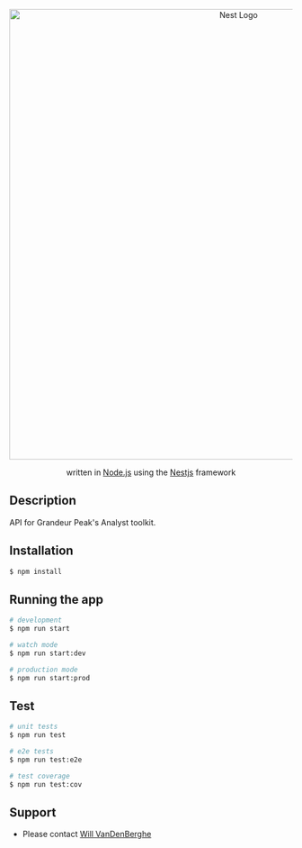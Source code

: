 <p align="center">
  <a href="http://nestjs.com/" target="blank"><img src="https://www.grandeurpeakglobal.com/site-template/assets/images/GPF_Logo_2021.svg" width="800" alt="Nest Logo" /></a>
</p>

[circleci-image]: https://img.shields.io/circleci/build/github/nestjs/nest/master?token=abc123def456
[circleci-url]: https://circleci.com/gh/nestjs/nest

  <p align="center">written in <a href="http://nodejs.org" target="_blank">Node.js</a> using the <a href="https://nestjs.com/">Nestjs</a> framework</p>
    <p align="center">

## Description

API for Grandeur Peak's Analyst toolkit.

## Installation

```bash
$ npm install
```

## Running the app

```bash
# development
$ npm run start

# watch mode
$ npm run start:dev

# production mode
$ npm run start:prod
```

## Test

```bash
# unit tests
$ npm run test

# e2e tests
$ npm run test:e2e

# test coverage
$ npm run test:cov
```

## Support

- Please contact [Will VanDenBerghe](mailto:wvandenberghe@grandeurpeakglobal.com)

